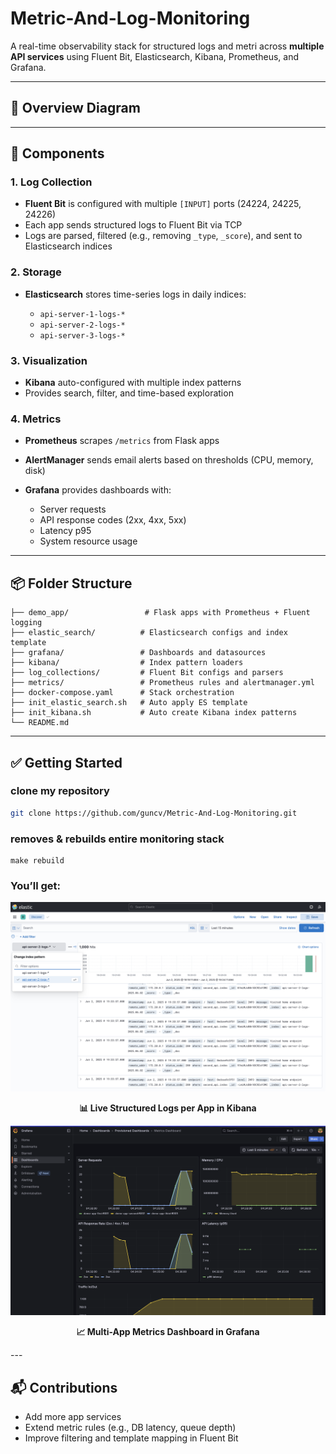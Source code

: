 # Metric-And-Log-Monitoring

A real-time observability stack for structured logs and metri across **multiple API services** using Fluent Bit, Elasticsearch, Kibana, Prometheus, and Grafana.

---

## 🧭 Overview Diagram

---

## 🔧 Components

### 1. **Log Collection**

* **Fluent Bit** is configured with multiple `[INPUT]` ports (24224, 24225, 24226)
* Each app sends structured logs to Fluent Bit via TCP
* Logs are parsed, filtered (e.g., removing `_type`, `_score`), and sent to Elasticsearch indices

### 2. **Storage**

* **Elasticsearch** stores time-series logs in daily indices:

  * `api-server-1-logs-*`
  * `api-server-2-logs-*`
  * `api-server-3-logs-*`

### 3. **Visualization**

* **Kibana** auto-configured with multiple index patterns
* Provides search, filter, and time-based exploration

### 4. **Metrics**

* **Prometheus** scrapes `/metrics` from Flask apps
* **AlertManager** sends email alerts based on thresholds (CPU, memory, disk)
* **Grafana** provides dashboards with:

  * Server requests
  * API response codes (2xx, 4xx, 5xx)
  * Latency p95
  * System resource usage

---

## 📦 Folder Structure

```
├── demo_app/                 # Flask apps with Prometheus + Fluent logging
├── elastic_search/          # Elasticsearch configs and index template
├── grafana/                 # Dashboards and datasources
├── kibana/                  # Index pattern loaders
├── log_collections/         # Fluent Bit configs and parsers
├── metrics/                 # Prometheus rules and alertmanager.yml
├── docker-compose.yaml      # Stack orchestration
├── init_elastic_search.sh   # Auto apply ES template
├── init_kibana.sh           # Auto create Kibana index patterns
└── README.md
```

---

## ✅ Getting Started

### clone my repository

```bash
git clone https://github.com/guncv/Metric-And-Log-Monitoring.git
```

### removes & rebuilds entire monitoring stack

```
make rebuild 
```

### You’ll get:

<p align="center">
  <img src="meta/log_visualization.png" width="750"/>
</p>

<p align="center"><strong>📊 Live Structured Logs per App in Kibana</strong></p>

<p align="center">
  <img src="meta/metric_visualization.png" width="750"/>
</p>

<p align="center"><strong>📈 Multi-App Metrics Dashboard in Grafana</strong></p>
---

## 📬 Contributions

* Add more app services
* Extend metric rules (e.g., DB latency, queue depth)
* Improve filtering and template mapping in Fluent Bit
